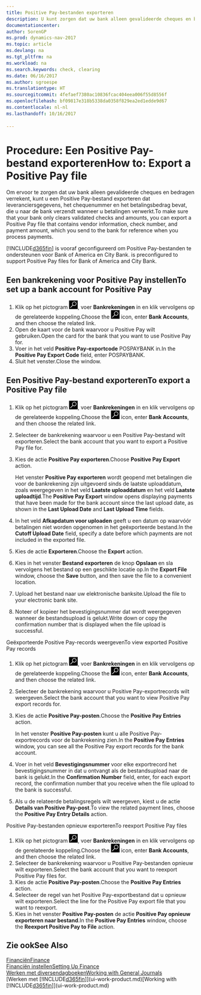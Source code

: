 ```yaml
---
title: Positive Pay-bestanden exporteren
description: U kunt zorgen dat uw bank alleen gevalideerde cheques en bedragen verrekent door een Positive Pay-bestand te exporteren dat gegevens over leveranciers en betalingen bevat.
documentationcenter: 
author: SorenGP
ms.prod: dynamics-nav-2017
ms.topic: article
ms.devlang: na
ms.tgt_pltfrm: na
ms.workload: na
ms.search.keywords: check, clearing
ms.date: 06/16/2017
ms.author: sgroespe
ms.translationtype: HT
ms.sourcegitcommit: 4fefaef7380ac10836fcac404eea006f55d8556f
ms.openlocfilehash: bf09817e318b5338da0358f829ea2ed1edde9d67
ms.contentlocale: nl-nl
ms.lasthandoff: 10/16/2017

---
```

# <a name="how-to-export-a-positive-pay-file"></a><span data-ttu-id="c6b33-103">Procedure: Een Positive Pay-bestand exporteren</span><span class="sxs-lookup"><span data-stu-id="c6b33-103">How to: Export a Positive Pay file</span></span>
<span data-ttu-id="c6b33-104">Om ervoor te zorgen dat uw bank alleen gevalideerde cheques en bedragen verrekent, kunt u een Positive Pay-bestand exporteren dat leveranciersgegevens, het chequenummer en het betalingsbedrag bevat, die u naar de bank verzendt wanneer u betalingen verwerkt.</span><span class="sxs-lookup"><span data-stu-id="c6b33-104">To make sure that your bank only clears validated checks and amounts, you can export a Positive Pay file that contains vendor information, check number, and payment amount, which you send to the bank for reference when you process payments.</span></span>

[!INCLUDE[d365fin](includes/d365fin_md.md)]<span data-ttu-id="c6b33-105"> is vooraf geconfigureerd om Positive Pay-bestanden te ondersteunen voor Bank of America en City Bank.</span><span class="sxs-lookup"><span data-stu-id="c6b33-105"> is preconfigured to support Positive Pay files for Bank of America and City Bank.</span></span>

## <a name="to-set-up-a-bank-account-for-positive-pay"></a><span data-ttu-id="c6b33-106">Een bankrekening voor Positive Pay instellen</span><span class="sxs-lookup"><span data-stu-id="c6b33-106">To set up a bank account for Positive Pay</span></span>
1. <span data-ttu-id="c6b33-107">Klik op het pictogram ![Zoeken naar pagina of rapport](media/ui-search/search_small.png "pictogram Zoeken naar pagina of rapport"), voer **Bankrekeningen** in en klik vervolgens op de gerelateerde koppeling.</span><span class="sxs-lookup"><span data-stu-id="c6b33-107">Choose the ![Search for Page or Report](media/ui-search/search_small.png "Search for Page or Report icon") icon, enter **Bank Accounts**, and then choose the related link.</span></span>
2. <span data-ttu-id="c6b33-108">Open de kaart voor de bank waarvoor u Positive Pay wilt gebruiken.</span><span class="sxs-lookup"><span data-stu-id="c6b33-108">Open the card for the bank that you want to use Positive Pay for.</span></span>
3. <span data-ttu-id="c6b33-109">Voer in het veld **Positive Pay-exportcode** POSPAYBANK in.</span><span class="sxs-lookup"><span data-stu-id="c6b33-109">In the **Positive Pay Export Code** field, enter POSPAYBANK.</span></span>
4. <span data-ttu-id="c6b33-110">Sluit het venster.</span><span class="sxs-lookup"><span data-stu-id="c6b33-110">Close the window.</span></span>

## <a name="to-export-a-positive-pay-file"></a><span data-ttu-id="c6b33-111">Een Positive Pay-bestand exporteren</span><span class="sxs-lookup"><span data-stu-id="c6b33-111">To export a Positive Pay file</span></span>
1. <span data-ttu-id="c6b33-112">Klik op het pictogram ![Zoeken naar pagina of rapport](media/ui-search/search_small.png "pictogram Zoeken naar pagina of rapport"), voer **Bankrekeningen** in en klik vervolgens op de gerelateerde koppeling.</span><span class="sxs-lookup"><span data-stu-id="c6b33-112">Choose the ![Search for Page or Report](media/ui-search/search_small.png "Search for Page or Report icon") icon, enter **Bank Accounts**, and then choose the related link.</span></span>
2. <span data-ttu-id="c6b33-113">Selecteer de bankrekening waarvoor u een Positive Pay-bestand wilt exporteren.</span><span class="sxs-lookup"><span data-stu-id="c6b33-113">Select the bank account that you want to export a Positive Pay file for.</span></span>
3. <span data-ttu-id="c6b33-114">Kies de actie **Positive Pay exporteren**.</span><span class="sxs-lookup"><span data-stu-id="c6b33-114">Choose **Positive Pay Export** action.</span></span>

    <span data-ttu-id="c6b33-115">Het venster **Positive Pay exporteren** wordt geopend met betalingen die voor de bankrekening zijn uitgevoerd sinds de laatste uploaddatum, zoals weergegeven in het veld **Laatste uploaddatum** en het veld **Laatste uploadtijd**.</span><span class="sxs-lookup"><span data-stu-id="c6b33-115">The **Positive Pay Export** window opens displaying payments that have been made for the bank account since the last upload date, as shown in the **Last Upload Date** and **Last Upload Time** fields.</span></span>
4. <span data-ttu-id="c6b33-116">In het veld **Afkapdatum voor uploaden** geeft u een datum op waarvóór betalingen niet worden opgenomen in het geëxporteerde bestand.</span><span class="sxs-lookup"><span data-stu-id="c6b33-116">In the **Cutoff Upload Date** field, specify a date before which payments are not included in the exported file.</span></span>
5. <span data-ttu-id="c6b33-117">Kies de actie **Exporteren**.</span><span class="sxs-lookup"><span data-stu-id="c6b33-117">Choose the **Export** action.</span></span>
6. <span data-ttu-id="c6b33-118">Kies in het venster **Bestand exporteren** de knop **Opslaan** en sla vervolgens het bestand op een geschikte locatie op.</span><span class="sxs-lookup"><span data-stu-id="c6b33-118">In the **Export File** window, choose the **Save** button, and then save the file to a convenient location.</span></span>
7. <span data-ttu-id="c6b33-119">Upload het bestand naar uw elektronische banksite.</span><span class="sxs-lookup"><span data-stu-id="c6b33-119">Upload the file to your electronic bank site.</span></span>
8. <span data-ttu-id="c6b33-120">Noteer of kopieer het bevestigingsnummer dat wordt weergegeven wanneer de bestandsupload is gelukt.</span><span class="sxs-lookup"><span data-stu-id="c6b33-120">Write down or copy the confirmation number that is displayed when the file upload is successful.</span></span>

<span data-ttu-id="c6b33-121">Geëxporteerde Positive Pay-records weergeven</span><span class="sxs-lookup"><span data-stu-id="c6b33-121">To view exported Positive Pay records</span></span>

1. <span data-ttu-id="c6b33-122">Klik op het pictogram ![Zoeken naar pagina of rapport](media/ui-search/search_small.png "pictogram Zoeken naar pagina of rapport"), voer **Bankrekeningen** in en klik vervolgens op de gerelateerde koppeling.</span><span class="sxs-lookup"><span data-stu-id="c6b33-122">Choose the ![Search for Page or Report](media/ui-search/search_small.png "Search for Page or Report icon") icon, enter **Bank Accounts**, and then choose the related link.</span></span>
2. <span data-ttu-id="c6b33-123">Selecteer de bankrekening waarvoor u Positive Pay-exportrecords wilt weergeven.</span><span class="sxs-lookup"><span data-stu-id="c6b33-123">Select the bank account that you want to view Positive Pay export records for.</span></span>
3. <span data-ttu-id="c6b33-124">Kies de actie **Positive Pay-posten**.</span><span class="sxs-lookup"><span data-stu-id="c6b33-124">Choose the **Positive Pay Entries** action.</span></span>

    <span data-ttu-id="c6b33-125">In het venster **Positive Pay-posten** kunt u alle Positive Pay-exportrecords voor de bankrekening zien.</span><span class="sxs-lookup"><span data-stu-id="c6b33-125">In the **Positive Pay Entries** window, you can see all the Positive Pay export records for the bank account.</span></span>
4. <span data-ttu-id="c6b33-126">Voer in het veld **Bevestigingsnummer** voor elke exportrecord het bevestigingsnummer in dat u ontvangt als de bestandsupload naar de bank is gelukt.</span><span class="sxs-lookup"><span data-stu-id="c6b33-126">In the **Confirmation Number** field, enter, for each export record, the confirmation number that you receive when the file upload to the bank is successful.</span></span>
5. <span data-ttu-id="c6b33-127">Als u de relateerde betalingsregels wilt weergeven, kiest u de actie **Details van Positive Pay-post**.</span><span class="sxs-lookup"><span data-stu-id="c6b33-127">To view the related payment lines, choose the **Positive Pay Entry Details** action.</span></span>

<span data-ttu-id="c6b33-128">Positive Pay-bestanden opnieuw exporteren</span><span class="sxs-lookup"><span data-stu-id="c6b33-128">To reexport Positive Pay files</span></span>

1. <span data-ttu-id="c6b33-129">Klik op het pictogram ![Zoeken naar pagina of rapport](media/ui-search/search_small.png "pictogram Zoeken naar pagina of rapport"), voer **Bankrekeningen** in en klik vervolgens op de gerelateerde koppeling.</span><span class="sxs-lookup"><span data-stu-id="c6b33-129">Choose the ![Search for Page or Report](media/ui-search/search_small.png "Search for Page or Report icon") icon, enter **Bank Accounts**, and then choose the related link.</span></span>
2. <span data-ttu-id="c6b33-130">Selecteer de bankrekening waarvoor u Positive Pay-bestanden opnieuw wilt exporteren.</span><span class="sxs-lookup"><span data-stu-id="c6b33-130">Select the bank account that you want to reexport Positive Pay files for.</span></span>
3. <span data-ttu-id="c6b33-131">Kies de actie **Positive Pay-posten**.</span><span class="sxs-lookup"><span data-stu-id="c6b33-131">Choose the **Positive Pay Entries** action.</span></span>
4. <span data-ttu-id="c6b33-132">Selecteer de regel van het Positive Pay-exportbestand dat u opnieuw wilt exporteren.</span><span class="sxs-lookup"><span data-stu-id="c6b33-132">Select the line for the Positive Pay export file that you want to reexport.</span></span>
5. <span data-ttu-id="c6b33-133">Kies in het venster **Positive Pay-posten** de actie **Positive Pay opnieuw exporteren naar bestand**.</span><span class="sxs-lookup"><span data-stu-id="c6b33-133">In the **Positive Pay Entries** window, choose the **Reexport Positive Pay to File** action.</span></span>

## <a name="see-also"></a><span data-ttu-id="c6b33-134">Zie ook</span><span class="sxs-lookup"><span data-stu-id="c6b33-134">See Also</span></span>
[<span data-ttu-id="c6b33-135">Financiën</span><span class="sxs-lookup"><span data-stu-id="c6b33-135">Finance</span></span>](finance.md)  
[<span data-ttu-id="c6b33-136">Financiën instellen</span><span class="sxs-lookup"><span data-stu-id="c6b33-136">Setting Up Finance</span></span>](finance-setup-finance.md)  
[<span data-ttu-id="c6b33-137">Werken met diversendagboeken</span><span class="sxs-lookup"><span data-stu-id="c6b33-137">Working with General Journals</span></span>](ui-work-general-journals.md)  
<span data-ttu-id="c6b33-138">[Werken met [!INCLUDE[d365fin](includes/d365fin_md.md)]](ui-work-product.md)</span><span class="sxs-lookup"><span data-stu-id="c6b33-138">[Working with [!INCLUDE[d365fin](includes/d365fin_md.md)]](ui-work-product.md)</span></span>

